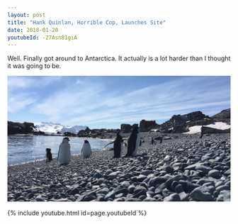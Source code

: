 ```yaml
---
layout: post
title: "Hank Quinlan, Horrible Cop, Launches Site"
date: 2018-01-20
youtubeId: -27Asn81giA
---
```


Well. Finally got around to Antarctica. It actually is a lot harder than I thought it was going to be.

![A Few Pengins](/assets/antarctic-pengins.jpg)

{% include youtube.html id=page.youtubeId %}
